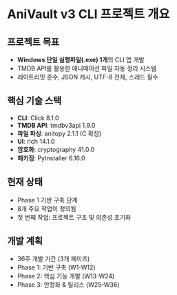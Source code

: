 # AniVault v3 CLI 프로젝트 개요

## 프로젝트 목표
- **Windows 단일 실행파일(.exe) 1개**의 CLI 앱 개발
- TMDB API를 활용한 애니메이션 파일 자동 정리 시스템
- 레이트리밋 준수, JSON 캐시, UTF-8 전제, 스레드 필수

## 핵심 기술 스택
- **CLI**: Click 8.1.0
- **TMDB API**: tmdbv3api 1.9.0
- **파일 파싱**: anitopy 2.1.1 (C 확장)
- **UI**: rich 14.1.0
- **암호화**: cryptography 41.0.0
- **패키징**: PyInstaller 6.16.0

## 현재 상태
- Phase 1 기반 구축 단계
- 8개 주요 작업이 정의됨
- 첫 번째 작업: 프로젝트 구조 및 의존성 초기화

## 개발 계획
- 36주 개발 기간 (3개 페이즈)
- Phase 1: 기반 구축 (W1-W12)
- Phase 2: 핵심 기능 개발 (W13-W24)
- Phase 3: 안정화 & 릴리스 (W25-W36)
